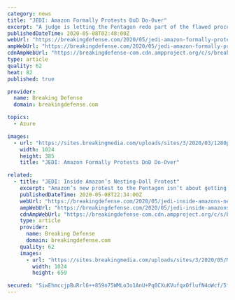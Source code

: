 ```yaml
---
category: news
title: "JEDI: Amazon Formally Protests DoD Do-Over"
excerpt: "A judge is letting the Pentagon redo part of the flawed procurement. Amazon says the redo is itself is fatally flawed."
publishedDateTime: 2020-05-08T02:48:00Z
webUrl: "https://breakingdefense.com/2020/05/jedi-amazon-formally-protests-dod-do-over/"
ampWebUrl: "https://breakingdefense.com/2020/05/jedi-amazon-formally-protests-dod-do-over/amp/"
cdnAmpWebUrl: "https://breakingdefense-com.cdn.ampproject.org/c/s/breakingdefense.com/2020/05/jedi-amazon-formally-protests-dod-do-over/amp/"
type: article
quality: 62
heat: 82
published: true

provider:
  name: Breaking Defense
  domain: breakingdefense.com

topics:
  - Azure

images:
  - url: "https://sites.breakingmedia.com/uploads/sites/3/2020/03/1280px-AmazonWebservices_Logo.svg_-1024x385.png"
    width: 1024
    height: 385
    title: "JEDI: Amazon Formally Protests DoD Do-Over"

related:
  - title: "JEDI: Inside Amazon’s Nesting-Doll Protest"
    excerpt: "Amazon’s new protest to the Pentagon isn’t about getting the Defense Department to change its mind, experts say. It’s really a signal to the judge in the long-running court battle over the JEDI contract."
    publishedDateTime: 2020-05-08T22:34:00Z
    webUrl: "https://breakingdefense.com/2020/05/jedi-inside-amazons-nesting-doll-protest/"
    ampWebUrl: "https://breakingdefense.com/2020/05/jedi-inside-amazons-nesting-doll-protest/amp/"
    cdnAmpWebUrl: "https://breakingdefense-com.cdn.ampproject.org/c/s/breakingdefense.com/2020/05/jedi-inside-amazons-nesting-doll-protest/amp/"
    type: article
    provider:
      name: Breaking Defense
      domain: breakingdefense.com
    quality: 62
    images:
      - url: "https://sites.breakingmedia.com/uploads/sites/3/2020/05/Matryoshka_transparent-1024x659.png"
        width: 1024
        height: 659

secured: "SiwEhmccjpBuRrl6++859n75WMLo3o1AnU+Pq0CXuKVufqxOflufN4oWcf/5fIzR/ZNEmLwTG+wzcUaPe+t9qm29n4jC4JmsXvAT0mAJudNjSkN+r1NQtiFTGUyzECVqk2530dzjOvrvValJ3lRsQs1P0bhHz20mYbAW3+FcplYUiEk0LsdrrxglXki6nD43VM/oWMBd67/rmLK/pdXZwvepARpKYRcyfwpBsRjFQeCYXmhgf+NoBqQItn1EEEmt/CkQHkFftnVuLtOG77yLAGpi4IJRTLcQBrXosphJUmVVLzSb1YYU36j5YPEI9X9Ap6aamTk1XjhTAoELi9S9iG3E3zKR+bQWKOD6nrcrA7zKBvPSY7+RjnbRMk5egpvjgTnZPFLdbiVoXsjM3EXPgkmZ12gmAR2Qc3BmgRNB3eBXBRtE17vwF9pIGXprC4E5/jDTvH2UtVrwkrvM+r0XQtVOUwZrWqYpfdzEOctdIIk=;ugdxm3YyftBX2ks1afRQpA=="
---
```



